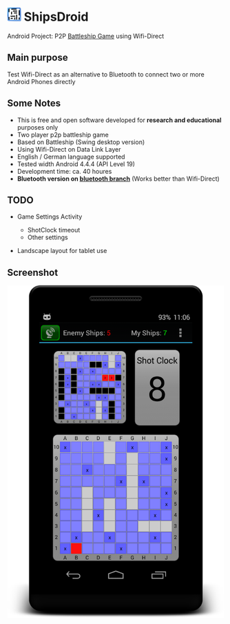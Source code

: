 # <img src="res/drawable/ic_launcher.png" width="32px" /> ShipsDroid

Android Project: P2P [Battleship Game](http://en.wikipedia.org/wiki/Battleship_%28game%29) using Wifi-Direct

## Main purpose

Test Wifi-Direct as an alternative to Bluetooth to connect two or more Android Phones directly

## Some Notes

* This is free and open software developed for **research and educational** purposes only
* Two player p2p battleship game
* Based on Battleship (Swing desktop version)
* Using Wifi-Direct on Data Link Layer
* English / German language supported
* Tested width Android 4.4.4 (API Level 19)
* Development time: ca. 40 houres
* **Bluetooth version on [bluetooth branch](../../tree/bluetooth)** (Works better than Wifi-Direct)

## TODO

* Game Settings Activity
  * ShotClock timeout
  * Other settings

* Landscape layout for tablet use

## Screenshot

![alt tag](docs/shipsdroid.png)
